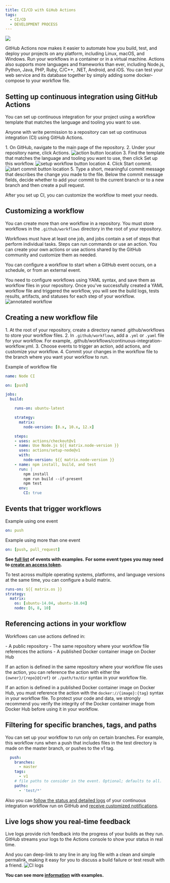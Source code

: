 ```yaml
---
title: CI/CD with GiHub Actions
tags:
  - CI/CD
  - DEVELOPMENT PROCESS
---
```

![](/blog/css/images/git.png)

GitHub Actions now makes it easier to automate how you build, test, and deploy your projects on any platform, including Linux, macOS, and Windows. Run your workflows in a container or in a virtual machine. Actions also supports more languages and frameworks than ever, including Node.js, Python, Java, PHP, Ruby, C/C++, .NET, Android, and iOS. You can test your web service and its database together by simply adding some docker-compose to your workflow file.

## Setting up continuous integration using GitHub Actions
You can set up continuous integration for your project using a workflow template that matches the language and tooling you want to use.

Anyone with write permission to a repository can set up continuous integration (CI) using GitHub Actions.

1\. On GitHub, navigate to the main page of the repository.
2\. Under your repository name, click Actions.
![action button location](/blog/css/images/action_button_location.png)
3\. Find the template that matches the language and tooling you want to use, then click Set up this workflow.
![setup workflow button location](/blog/css/images/setup-workflow-button.png)
4\. Click Start commit.
![start commit button location](/blog/css/images/start_commit_button_location.png)
5\. Type a short, meaningful commit message that describes the change you made to the file. Below the commit message fields, decide whether to add your commit to the current branch or to a new branch and then create a pull request.

After you set up CI, you can customize the workflow to meet your needs.

## Customizing a workflow
You can create more than one workflow in a repository. You must store workflows in the `.github/workflows` directory in the root of your repository. 

Workflows must have at least one job, and jobs contain a set of steps that perform individual tasks. Steps can run commands or use an action. You can create your own actions or use actions shared by the GitHub community and customize them as needed.

You can configure a workflow to start when a GitHub event occurs, on a schedule, or from an external event.

You need to configure workflows using YAML syntax, and save them as workflow files in your repository. Once you've successfully created a YAML workflow file and triggered the workflow, you will see the build logs, tests results, artifacts, and statuses for each step of your workflow.
![annotated workflow](/blog/css/images/annotated-workflow.png)

## Creating a new workflow file
1\. At the root of your repository, create a directory named .github/workflows to store your workflow files.
2\. In `.github/workflows`, add a `.yml` or `.yaml` file for your workflow. For example, .github/workflows/continuous-integration-workflow.yml.
3\. Choose events to trigger an action, add actions, and customize your workflow.
4\. Commit your changes in the workflow file to the branch where you want your workflow to run.

Example of workflow file
```yml
name: Node CI

on: [push]

jobs:
  build:

    runs-on: ubuntu-latest

    strategy:
      matrix:
        node-version: [8.x, 10.x, 12.x]

    steps:
    - uses: actions/checkout@v1
    - name: Use Node.js ${{ matrix.node-version }}
      uses: actions/setup-node@v1
      with:
        node-version: ${{ matrix.node-version }}
    - name: npm install, build, and test
      run: |
        npm install
        npm run build --if-present
        npm test
      env:
        CI: true
```
## Events that trigger workflows
Example using one event
```yml
on: push
```
Example using more than one event
```yml
on: [push, pull_request]
```
**See [full list](https://help.github.com/en/articles/events-that-trigger-workflows#webhook-events) of events with examples.**
**For some event types you may need to [create an access token](https://help.github.com/en/articles/creating-a-personal-access-token-for-the-command-line).**

To test across multiple operating systems, platforms, and language versions at the same time, you can configure a build matrix.
```yml
runs-on: ${{ matrix.os }}
strategy:
  matrix:
    os: [ubuntu-14.04, ubuntu-18.04]
    node: [6, 8, 10]
```

## Referencing actions in your workflow

Workflows can use actions defined in:

\- A public repository
\- The same repository where your workflow file references the actions
\- A published Docker container image on Docker Hub

If an action is defined in the same repository where your workflow file uses the action, you can reference the action with either the ‌`{owner}/{repo}@{ref}` or `./path/to/dir` syntax in your workflow file.

If an action is defined in a published Docker container image on Docker Hub, you must reference the action with the `docker://{image}:{tag}` syntax in your workflow file. To protect your code and data, we strongly recommend you verify the integrity of the Docker container image from Docker Hub before using it in your workflow.

## Filtering for specific branches, tags, and paths
You can set up your workflow to run only on certain branches. For example, this workflow runs when a push that includes files in the test directory is made on the master branch, or pushes to the v1 tag.

```yml on:
  push:
    branches:
      - master
    tags:
      - v1
    # file paths to consider in the event. Optional; defaults to all.
    paths:
      - 'test/*'
```

Also you can [follow the status and detailed logs](https://help.github.com/en/articles/managing-a-workflow-run) of your continuous integration workflow run on GitHub and [receive customized notifications](https://help.github.com/en/articles/choosing-the-delivery-method-for-your-notifications#choosing-the-delivery-method-for-your-notifications-about-github-actions).

## Live logs show you real-time feedback
Live logs provide rich feedback into the progress of your builds as they run. GitHub streams your logs to the Actions console to show your status in real time. 

And you can deep-link to any line in any log file with a clean and simple permalink, making it easy for you to discuss a build failure or test result with a friend.
![CI logs](/blog/css/images/ci_logs.png)

**You can see more [information](https://github.com/features/actions) with examples.**